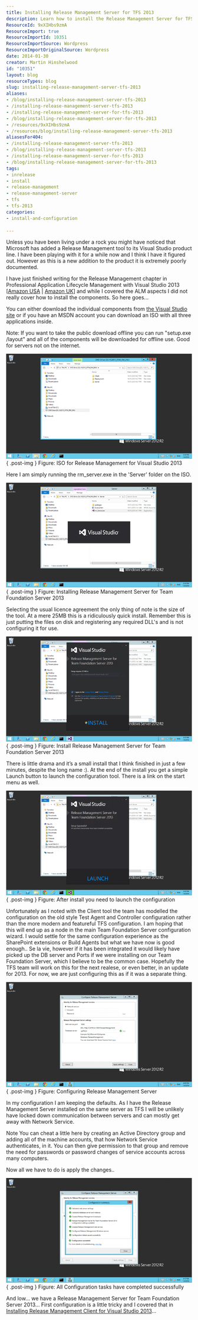 ```yaml
---
title: Installing Release Management Server for TFS 2013
description: Learn how to install the Release Management Server for TFS 2013 with this comprehensive guide. Simplify your setup and enhance your development workflow!
ResourceId: 9xXIHbs9zmA
ResourceImport: true
ResourceImportId: 10351
ResourceImportSource: Wordpress
ResourceImportOriginalSource: Wordpress
date: 2014-01-30
creator: Martin Hinshelwood
id: "10351"
layout: blog
resourceTypes: blog
slug: installing-release-management-server-tfs-2013
aliases:
- /blog/installing-release-management-server-tfs-2013
- /installing-release-management-server-tfs-2013
- /installing-release-management-server-for-tfs-2013
- /blog/installing-release-management-server-for-tfs-2013
- /resources/9xXIHbs9zmA
- /resources/blog/installing-release-management-server-tfs-2013
aliasesFor404:
- /installing-release-management-server-tfs-2013
- /blog/installing-release-management-server-tfs-2013
- /installing-release-management-server-for-tfs-2013
- /blog/installing-release-management-server-for-tfs-2013
tags:
- inrelease
- install
- release-management
- release-management-server
- tfs
- tfs-2013
categories:
- install-and-configuration

---
```

Unless you have been living under a rock you might have noticed that Microsoft has added a Release Management tool to its Visual Studio product line. I have been playing with it for a while now and I think I have it figured out. However as this is a new addition to the product it is extremely poorly documented.

I have just finished writing for the Release Management chapter in Professional Application Lifecycle Management with Visual Studio 2013 \[[Amazon USA](http://www.amazon.com/gp/product/1118836588/ref=as_li_ss_tl?ie=UTF8&camp=1789&creative=390957&creativeASIN=1118836588&linkCode=as2&tag=martinhinshe-20 "Professional Application Lifecycle Management with Visual Studio 2013 on Amazon USA") | [Amazon UK](http://www.amazon.co.uk/gp/product/1118836588/ref=as_li_ss_tl?ie=UTF8&camp=1634&creative=19450&creativeASIN=1118836588&linkCode=as2&tag=marthinssblog-21 "Professional Application Lifecycle Management with Visual Studio 2013 on Amazon UK")\] and while I covered the ALM aspects I did not really cover how to install the components. So here goes...

You can either download the individual components from [the Visual Studio site](http://www.visualstudio.com/en-us/downloads#d-release-management) or if you have an MSDN account you can download an ISO with all three applications inside.

Note: If you want to take the public download offline you can run "setup.exe /layout" and all of the components will be downloaded for offline use. Good for servers not on the internet.

![clip_image001](images/clip_image0012-1-1.png "clip_image001")  
{ .post-img }
Figure: ISO for Release Management for Visual Studio 2013

Here I am simply running the rm_server.exe in the 'Server' folder on the ISO.

![clip_image002](images/clip_image0022-2-2.png "clip_image002")  
{ .post-img }
Figure: Installing Release Management Server for Team Foundation Server 2013

Selecting the usual licence agreement the only thing of note is the size of the tool. At a mere 25MB this is a ridiculously quick install. Remember this is just putting the files on disk and registering any required DLL's and is not configuring it for use.

![clip_image003](images/clip_image0032-3-3.png "clip_image003")  
{ .post-img }
Figure: Install Release Management Server for Team Foundation Server 2013

There is little drama and it’s a small install that I think finished in just a few minutes, despite the long name :). At the end of the install you get a simple Launch button to launch the configuration tool. There is a link on the start menu as well.

![clip_image004](images/clip_image0041-4-4.png "clip_image004")  
{ .post-img }
Figure: After install you need to launch the configuration

Unfortunately as I noted with the Client tool the team has modelled the configuration on the old style Test Agent and Controller configuration rather than the more modern and featureful TFS configuration. I am hoping that this will end up as a node in the main Team Foundation Server configuration wizard. I would settle for the same configuration experience as the SharePoint extensions or Build Agents but what we have now is good enough.. Se la vie, however if it has been integrated it would likely have picked up the DB server and Ports if we were installing on our Team Foundation Server, which I believe to be the common case. Hopefully the TFS team will work on this for the next realese, or even better, in an update for 2013. For now, we are just configuring this as if it was a separate thing.

![clip_image005](images/clip_image0051-5-5.png "clip_image005")  
{ .post-img }
Figure: Configuring Release Management Server

In my configuration I am keeping the defaults. As I have the Release Management Server installed on the same server as TFS I will be unlikely have locked down communication between servers and can mostly get away with Network Service.

Note You can cheat a little here by creating an Active Directory group and adding all of the machine accounts, that how Network Service authenticates, in it. You can then give permission to that group and remove the need for passwords or password changes of service accounts across many computers.

Now all we have to do is apply the changes..

![clip_image006](images/clip_image0061-6-6.png "clip_image006")  
{ .post-img }
Figure: All Configuration tasks have completed successfully

And low… we have a Release Management Server for Team Foundation Server 2013… First configuration is a little tricky and I covered that in [Installing Release Management Client for Visual Studio 2013](http://nkdagility.com/installing-release-management-client-visual-studio-2013/)…
